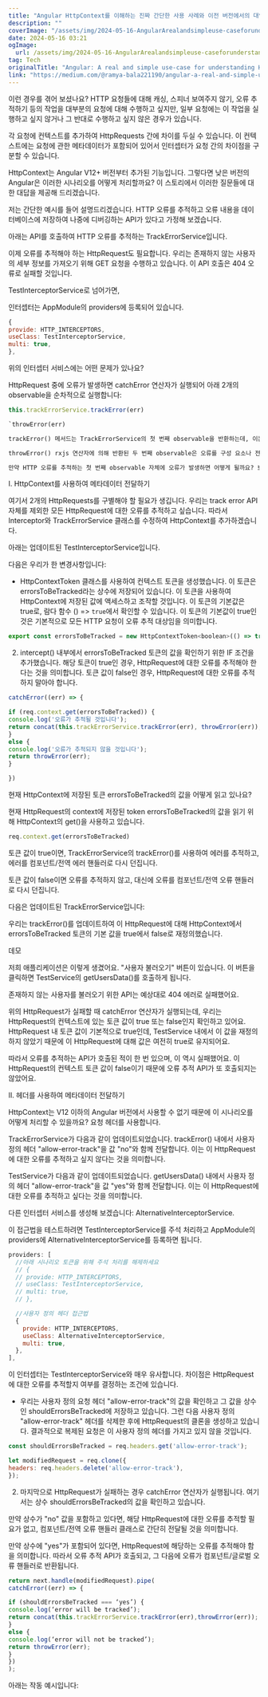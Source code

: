 ```yaml
---
title: "Angular HttpContext를 이해하는 진짜 간단한 사용 사례와 이전 버전에서의 대안"
description: ""
coverImage: "/assets/img/2024-05-16-AngularArealandsimpleuse-caseforunderstandingHttpContextanditsalternativeinlowerversions_0.png"
date: 2024-05-16 03:21
ogImage: 
  url: /assets/img/2024-05-16-AngularArealandsimpleuse-caseforunderstandingHttpContextanditsalternativeinlowerversions_0.png
tag: Tech
originalTitle: "Angular: A real and simple use-case for understanding HttpContext and its alternative in lower versions"
link: "https://medium.com/@ramya-bala221190/angular-a-real-and-simple-use-case-for-understanding-httpcontext-and-its-alternative-in-lower-65dc1ceeeaa4"
---
```



이런 경우를 겪어 보셨나요? HTTP 요청들에 대해 캐싱, 스피너 보여주지 않기, 오류 추적하기 등의 작업을 대부분의 요청에 대해 수행하고 싶지만, 일부 요청에는 이 작업을 실행하고 싶지 않거나 그 반대로 수행하고 싶지 않은 경우가 있습니다.

각 요청에 컨텍스트를 추가하여 HttpRequests 간에 차이를 두실 수 있습니다. 이 컨텍스트에는 요청에 관한 메타데이터가 포함되어 있어서 인터셉터가 요청 간의 차이점을 구분할 수 있습니다.

HttpContext는 Angular V12+ 버전부터 추가된 기능입니다. 그렇다면 낮은 버전의 Angular은 이러한 시나리오를 어떻게 처리할까요? 이 스토리에서 이러한 질문들에 대한 대답을 제공해 드리겠습니다.

저는 간단한 예시를 들어 설명드리겠습니다. HTTP 오류를 추적하고 오류 내용을 데이터베이스에 저장하여 나중에 디버깅하는 API가 있다고 가정해 보겠습니다.



아래는 API를 호출하여 HTTP 오류를 추적하는 TrackErrorService입니다.

이제 오류를 추적해야 하는 HttpRequest도 필요합니다. 우리는 존재하지 않는 사용자의 세부 정보를 가져오기 위해 GET 요청을 수행하고 있습니다. 이 API 호출은 404 오류로 실패할 것입니다.

TestInterceptorService로 넘어가면,

인터셉터는 AppModule의 providers에 등록되어 있습니다.



```js
{
provide: HTTP_INTERCEPTORS,
useClass: TestInterceptorService,
multi: true,
},
```

위의 인터셉터 서비스에는 어떤 문제가 있나요?

HttpRequest 중에 오류가 발생하면 catchError 연산자가 실행되어 아래 2개의 observable을 순차적으로 실행합니다:

```ts
this.trackErrorService.trackError(err)
```



```markdown
`throwError(err)

trackError() 메서드는 TrackErrorService의 첫 번째 observable을 반환하는데, 이는 HttpRequest를 실행할 때 발생한 오류를 추적할 것입니다.

throwError() rxjs 연산자에 의해 반환된 두 번째 observable은 오류를 구성 요소나 전역 핸들러 클래스(즉, 내장 ErrorHandler 클래스를 구현한)로 다시 던질 것입니다. 이후 추가 조치를 취할 수 있습니다.

만약 HTTP 오류를 추적하는 첫 번째 observable 자체에 오류가 발생하면 어떻게 될까요? 브라우저 창을 닫을 때까지 TrackErrorService의 trackError() 메서드가 무한히 호출되어 루프에 갇히게 됩니다.
```



I. HttpContext를 사용하여 메타데이터 전달하기

여기서 2개의 HttpRequests를 구별해야 할 필요가 생깁니다. 우리는 track error API 자체를 제외한 모든 HttpRequest에 대한 오류를 추적하고 싶습니다. 따라서 Interceptor와 TrackErrorService 클래스를 수정하여 HttpContext를 추가하겠습니다.

아래는 업데이트된 TestInterceptorService입니다.

다음은 우리가 한 변경사항입니다:



- HttpContextToken 클래스를 사용하여 컨텍스트 토큰을 생성했습니다. 이 토큰은 errorsToBeTracked라는 상수에 저장되어 있습니다. 이 토큰을 사용하여 HttpContext에 저장된 값에 액세스하고 조작할 것입니다. 이 토큰의 기본값은 true로, 람다 함수 () => `true`에서 확인할 수 있습니다. 이 토큰의 기본값이 true인 것은 기본적으로 모든 HTTP 요청이 오류 추적 대상임을 의미합니다.

```js
export const errorsToBeTracked = new HttpContextToken<boolean>(() => true);
```

2. intercept() 내부에서 errorsToBeTracked 토큰의 값을 확인하기 위한 IF 조건을 추가했습니다. 해당 토큰이 true인 경우, HttpRequest에 대한 오류를 추적해야 한다는 것을 의미합니다. 토큰 값이 false인 경우, HttpRequest에 대한 오류를 추적하지 말아야 합니다.

```js
catchError((err) => {

if (req.context.get(errorsToBeTracked)) {
console.log('오류가 추적될 것입니다');
return concat(this.trackErrorService.trackError(err), throwError(err));
} 
else {
console.log('오류가 추적되지 않을 것입니다');
return throwError(err);
}

})
```



현재 HttpContext에 저장된 토큰 errorsToBeTracked의 값을 어떻게 읽고 있나요?

현재 HttpRequest의 context에 저장된 token errorsToBeTracked의 값을 읽기 위해 HttpContext의 get()을 사용하고 있습니다.

```js
req.context.get(errorsToBeTracked)
```

토큰 값이 true이면, TrackErrorService의 trackError()를 사용하여 에러를 추적하고, 에러를 컴포넌트/전역 에러 핸들러로 다시 던집니다.



토큰 값이 false이면 오류를 추적하지 않고, 대신에 오류를 컴포넌트/전역 오류 핸들러로 다시 던집니다.

다음은 업데이트된 TrackErrorService입니다:

우리는 trackError()를 업데이트하여 이 HttpRequest에 대해 HttpContext에서 errorsToBeTracked 토큰의 기본 값을 true에서 false로 재정의했습니다.

데모



저희 애플리케이션은 이렇게 생겼어요. "사용자 불러오기" 버튼이 있습니다. 이 버튼을 클릭하면 TestService의 getUsersData()를 호출하게 됩니다.

존재하지 않는 사용자를 불러오기 위한 API는 예상대로 404 에러로 실패했어요.

위의 HttpRequest가 실패할 때 catchError 연산자가 실행되는데, 우리는 HttpRequest의 컨텍스트에 있는 토큰 값이 true 또는 false인지 확인하고 있어요. HttpRequest 내 토큰 값이 기본적으로 true인데, TestService 내에서 이 값을 재정의하지 않았기 때문에 이 HttpRequest에 대해 값은 여전히 true로 유지되어요.

따라서 오류를 추적하는 API가 호출된 적이 한 번 있으며, 이 역시 실패했어요. 이 HttpRequest의 컨텍스트 토큰 값이 false이기 때문에 오류 추적 API가 또 호출되지는 않았어요.



II. 헤더를 사용하여 메타데이터 전달하기

HttpContext는 V12 이하의 Angular 버전에서 사용할 수 없기 때문에 이 시나리오를 어떻게 처리할 수 있을까요? 요청 헤더를 사용합니다.

TrackErrorService가 다음과 같이 업데이트되었습니다. trackError() 내에서 사용자 정의 헤더 "allow-error-track"을 값 "no"와 함께 전달합니다. 이는 이 HttpRequest에 대한 오류를 추적하고 싶지 않다는 것을 의미합니다.

TestService가 다음과 같이 업데이트되었습니다. getUsersData() 내에서 사용자 정의 헤더 "allow-error-track"을 값 "yes"와 함께 전달합니다. 이는 이 HttpRequest에 대한 오류를 추적하고 싶다는 것을 의미합니다.



다른 인터셉터 서비스를 생성해 보겠습니다: AlternativeInterceptorService.

이 접근법을 테스트하려면 TestInterceptorService를 주석 처리하고 AppModule의 providers에 AlternativeInterceptorService를 등록하면 됩니다.

```js
providers: [
  //아래 시나리오 토큰을 위해 주석 처리를 해제하세요
  // {
  // provide: HTTP_INTERCEPTORS,
  // useClass: TestInterceptorService,
  // multi: true,
  // },

  //사용자 정의 헤더 접근법
  {
    provide: HTTP_INTERCEPTORS,
    useClass: AlternativeInterceptorService,
    multi: true,
  },
],
```

이 인터셉터는 TestInterceptorService와 매우 유사합니다. 차이점은 HttpRequest에 대한 오류를 추적할지 여부를 결정하는 조건에 있습니다.



- 우리는 사용자 정의 요청 헤더 "allow-error-track"의 값을 확인하고 그 값을 상수인 shouldErrorsBeTracked에 저장하고 있습니다. 그런 다음 사용자 정의 "allow-error-track" 헤더를 삭제한 후에 HttpRequest의 클론을 생성하고 있습니다. 결과적으로 복제된 요청은 이 사용자 정의 헤더를 가지고 있지 않을 것입니다.

```js
const shouldErrorsBeTracked = req.headers.get('allow-error-track');

let modifiedRequest = req.clone({
headers: req.headers.delete('allow-error-track'),
});
```

2. 마지막으로 HttpRequest가 실패하는 경우 catchError 연산자가 실행됩니다. 여기서는 상수 shouldErrorsBeTracked의 값을 확인하고 있습니다.

만약 상수가 "no" 값을 포함하고 있다면, 해당 HttpRequest에 대한 오류를 추적할 필요가 없고, 컴포넌트/전역 오류 핸들러 클래스로 간단히 전달될 것을 의미합니다.



만약 상수에 "yes"가 포함되어 있다면, HttpRequest에 해당하는 오류를 추적해야 함을 의미합니다. 따라서 오류 추적 API가 호출되고, 그 다음에 오류가 컴포넌트/글로벌 오류 핸들러로 반환됩니다.

```js
return next.handle(modifiedRequest).pipe(
catchError((err) => {

if (shouldErrorsBeTracked === ‘yes’) {
console.log(‘error will be tracked’);
return concat(this.trackErrorService.trackError(err),throwError(err));
} 
else {
console.log(‘error will not be tracked’);
return throwError(err);
}
})
);
```

아래는 작동 예시입니다: